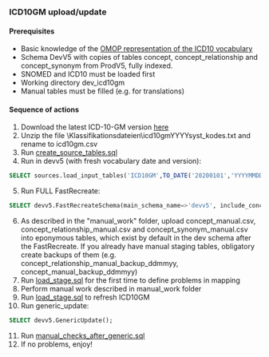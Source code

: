 ### ICD10GM upload/update

#### Prerequisites
- Basic knowledge of the [OMOP representation of the ICD10 vocabulary](https://www.ohdsi.org/web/wiki/doku.php?id=documentation:vocabulary:icd10gm)
- Schema DevV5 with copies of tables concept, concept_relationship and concept_synonym from ProdV5, fully indexed.
- SNOMED and ICD10 must be loaded first
- Working directory dev_icd10gm
- Manual tables must be filled (e.g. for translations)
#### Sequence of actions
1. Download the latest ICD-10-GM version [here](https://www.dimdi.de/dynamic/de/klassifikationen/downloads/) 
2. Unzip the file \Klassifikationsdateien\icd10gmYYYYsyst_kodes.txt and rename to icd10gm.csv
3. Run [create_source_tables.sql](https://github.com/OHDSI/Vocabulary-v5.0/blob/icd10gm-documentation/ICD10GM/create_source_tables.sql)
4. Run in devv5 (with fresh vocabulary date and version): 
```sql
SELECT sources.load_input_tables('ICD10GM',TO_DATE('20200101','YYYYMMDD'),'2020 Release');
```
5. Run FULL FastRecreate:
```sql
SELECT devv5.FastRecreateSchema(main_schema_name=>'devv5', include_concept_ancestor=>true, include_deprecated_rels=>true, include_synonyms=>true);
```
6. As described in the "manual_work" folder, upload concept_manual.csv, concept_relationship_manual.csv and concept_synonym_manual.csv into eponymous tables, which exist by default in the dev schema after the FastRecreate. If you already have manual staging tables, obligatory create backups of them (e.g. concept_relationship_manual_backup_ddmmyy, concept_manual_backup_ddmmyy)
7. Run [load_stage.sql](https://github.com/OHDSI/Vocabulary-v5.0/blob/icd10gm-documentation/ICD10GM/load_stage.sql) for the first time to define problems in mapping
8. Perform manual work described in manual_work folder
9. Run [load_stage.sql](https://github.com/OHDSI/Vocabulary-v5.0/blob/icd10gm-documentation/ICD10GM/load_stage.sql) to refresh ICD10GM
10. Run generic_update: 
```sql
SELECT devv5.GenericUpdate();
```
11. Run [manual_checks_after_generic.sql](https://github.com/OHDSI/Vocabulary-v5.0/blob/master/working/manual_checks_after_generic.sql)
12. If no problems, enjoy!
